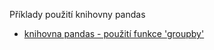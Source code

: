 Příklady použití knihovny pandas<br>
- <a href = 'https://github.com/mh-Root/python_pandas_jupyter/blob/master/pandas_groupby.ipynb'>knihovna pandas - použití funkce 'groupby'</a><br>
